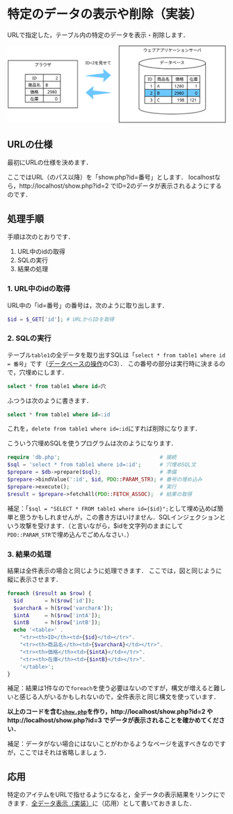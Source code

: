 # 特定のデータの表示や削除（実装）

URLで指定した，テーブル内の特定のデータを表示・削除します．

![](pattern-id.svg)

## URLの仕様

最初にURLの仕様を決めます．

ここではURL（のパス以降）を「show.php?id=番号」とします．
localhostなら，http://localhost/show.php?id=2 でID=2のデータが表示されるようにするのです．

## 処理手順

手順は次のとおりです．

1. URL中のidの取得
1. SQLの実行
1. 結果の処理

### 1. URL中のidの取得

URL中の「id=番号」の番号は，次のように取り出します．

```php
$id = $_GET['id']; # URLからIDを取得
```

### 2. SQLの実行

テーブル`table1`の全データを取り出すSQLは「`select * from table1 where id = 番号`」です（[データベースの操作](sql.md)のC3）．
この番号の部分は実行時に決まるので，穴埋めにします．

```sql
select * from table1 where id=穴
```

ふつうは次のように書きます．

```sql
select * from table1 where id=:id
```

これを，`delete from table1 where id=:id`にすれば削除になります．

こういう穴埋めSQLを使うプログラムは次のようになります．

```php
require 'db.php';                                # 接続
$sql = 'select * from table1 where id=:id';      # 穴埋めSQL文
$prepare = $db->prepare($sql);                   # 準備
$prepare->bindValue(':id', $id, PDO::PARAM_STR); # 番号の埋め込み
$prepare->execute();                             # 実行
$result = $prepare->fetchAll(PDO::FETCH_ASSOC);  # 結果の取得
```

補足：「`$sql = "SELECT * FROM table1 where id={$id}";`として埋め込めば簡単と思うかもしれませんが，この書き方はいけません．SQLインジェクションという攻撃を受けます．（と言いながら，$idを文字列のままにして`PDO::PARAM_STR`で埋め込んでごめんなさい．）

### 3. 結果の処理

結果は全件表示の場合と同じように処理できます．
ここでは，図と同じように縦に表示させます．

```php
foreach ($result as $row) {
  $id       = h($row['id']);
  $varcharA = h($row['varcharA']);
  $intA     = h($row['intA']);
  $intB     = h($row['intB']);
  echo '<table>' .
    "<tr><th>ID</th><td>{$id}</td></tr>".
    "<tr><th>商品名</th><td>{$varcharA}</td></tr>".
    "<tr><th>価格</th><td>{$intA}</td></tr>".
    "<tr><th>在庫</th><td>{$intB}</td></tr>".
    '</table>';
}
```

補足：結果は1件なので`foreach`を使う必要はないのですが，構文が増えると難しいと感じる人がいるかもしれないので，全件表示と同じ構文を使っています．

**以上のコードを含む[`show.php`](show.php)を作り，http://localhost/show.php?id=2 やhttp://localhost/show.php?id=3 でデータが表示されることを確かめてください．**

補足：データがない場合にはないことがわかるようなページを返すべきなのですが，ここではそれは省略しましょう．

## 応用

特定のアイテムをURLで指せるようになると，全データの表示結果をリンクにできます．[全データ表示（実装）](../show-all/)に（応用）として書いておきました．